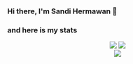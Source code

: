 ### Hi there, I'm Sandi Hermawan 👋

### and here is my stats
<p align="center"></>
<!--   <img src="https://github-readme-stats.vercel.app/api?username=sandi-hermawan01&show_icons=true&include_all_commits=true&theme=monokai" alt="hossein heydari's GitHub stats" /><br /> -->
  <img src="https://github-readme-streak-stats.herokuapp.com/?user=sandi-hermawan01&theme=monokai"/>
  <img src="https://github-readme-stats.vercel.app/api/top-langs/?username=sandi-hermawan01&layout=compact&theme=monokai&langs_count=12"/><br />
  <img src='https://github-profile-trophy.vercel.app/?username=sandi-hermawan01&theme=discord&no-frame=true&no-bg=false&margin-w=4&column=-1' />
</p>
<p align='center'>
</p>
<!--
**sandi-hermawan01/sandi-hermawan01** is a ✨ _special_ ✨ repository because its `README.md` (this file) appears on your GitHub profile.

Here are some ideas to get you started:

- 🔭 I’m currently working on ...
- 🌱 I’m currently learning ...
- 👯 I’m looking to collaborate on ...
- 🤔 I’m looking for help with ...
- 💬 Ask me about ...
- 📫 How to reach me: ...
- 😄 Pronouns: ...
- ⚡ Fun fact: ...
-->
